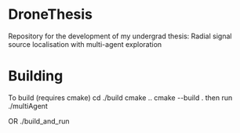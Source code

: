 # DroneThesis
Repository for the development of my undergrad thesis: Radial signal source localisation with multi-agent exploration 

# Building
To build (requires cmake)
cd ./build
cmake ..
cmake --build .
then run ./multiAgent


OR ./build_and_run


